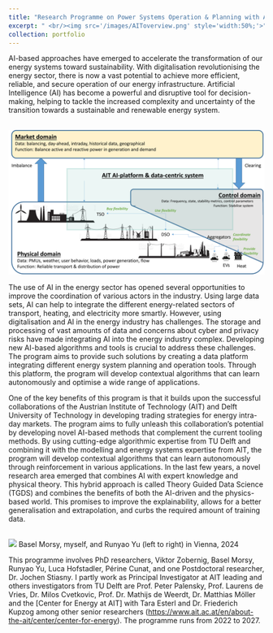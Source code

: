 ```yaml
---
title: "Research Programme on Power Systems Operation & Planning with AI: AIT and TU Delft"
excerpt: " <br/><img src='/images/AIToverview.png' style='width:50%;'>"
collection: portfolio
---
```


AI-based approaches have emerged to accelerate the transformation of our energy systems toward sustainability. With digitalisation revolutionising the energy sector, there is now a vast potential to achieve more efficient, reliable, and secure operation of our energy infrastructure. Artificial Intelligence (AI) has become a powerful and disruptive tool for decision-making, helping to tackle the increased complexity and uncertainty of the transition towards a sustainable and renewable energy system.

<br/><img src='/images/AIToverview.png'>

The use of AI in the energy sector has opened several opportunities to improve the coordination of various actors in the industry. Using large data sets, AI can help to integrate the different energy-related sectors of transport, heating, and electricity more smartly. However, using digitalisation and AI in the energy industry has challenges. The storage and processing of vast amounts of data and concerns about cyber and privacy risks have made integrating AI into the energy industry complex. Developing new AI-based algorithms and tools is crucial to address these challenges. The program aims to provide such solutions by creating a data platform integrating different energy system planning and operation tools. Through this platform, the program will develop contextual algorithms that can learn autonomously and optimise a wide range of applications.

One of the key benefits of this program is that it builds upon the successful collaborations of the Austrian Institute of Technology (AIT) and Delft University of Technology in developing trading strategies for energy intra-day markets. The program aims to fully unleash this collaboration’s potential by developing novel AI-based methods that complement the current tooling methods. By using cutting-edge algorithmic expertise from TU Delft and combining it with the modelling and energy systems expertise from AIT, the program will develop contextual algorithms that can learn autonomously through reinforcement in various applications. In the last few years, a novel research area emerged that combines AI with expert knowledge and physical theory. This hybrid approach is called Theory Guided Data Science (TGDS) and combines the benefits of both the AI-driven and the physics-based world. This promises to improve the explainability, allows for a better generalisation and extrapolation, and curbs the required amount of training data. 

<br/><img src='/images/IMG_E8845.jpeg'>
Basel Morsy, myself, and Runyao Yu (left to right) in Vienna, 2024

This programme involves PhD researchers, Viktor Zobernig, Basel Morsy, Runyao Yu, Luca Hofstadler, Périne Cunat, and one Postdoctoral researcher, Dr. Jochen Stiasny. I partly work as Principal Investigator at AIT leading and others investigators from TU Delft are Prof. Peter Palensky, Prof. Laurens de Vries, Dr. Milos Cvetkovic, Prof. Dr. Mathijs de Weerdt, Dr. Matthias Möller and the [Center for Energy at AIT] with Tara Esterl and Dr. Friederich Kupzog among other senior researchers (https://www.ait.ac.at/en/about-the-ait/center/center-for-energy). The programme runs from 2022 to 2027. 
